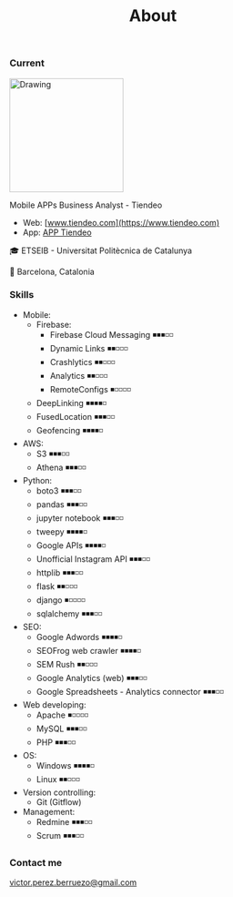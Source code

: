 ﻿---
layout: page
title: About
permalink: /about/
---
### Current

<img src="https://www.tiendeo.com/info/en/wp-content/uploads/2016/10/logo_tiendeotech_red.svg" alt="Drawing" style="width: 200px;"/>

Mobile APPs Business Analyst - Tiendeo 
* Web: [www.tiendeo.com](https://www.tiendeo.com)
* App: [APP Tiendeo](https://www.tiendeo.com/_apps?utm_source=vperez.github.io)

🎓 ETSEIB - Universitat Politècnica de Catalunya

📍 Barcelona, Catalonia

### Skills

* Mobile:
	+ Firebase:
		- Firebase Cloud Messaging ◾️◾️◾◽️◽️
		- Dynamic Links ◾️◾️◽️◽️◽️
		- Crashlytics ◾️◾️◽️◽️◽️
		- Analytics ◾️◾️◽️◽️◽️
		- RemoteConfigs ◾️◽️◽️◽️◽️
	+ DeepLinking ◾️◾️◾️◾️◽️
	+ FusedLocation ◾️◾️◾️◽️◽️
	+ Geofencing ◾️◾️◾️◾️◽️
* AWS:
	+ S3 ◾️◾️◾️◽️◽️
	+ Athena ◾️◾️◾️◽️◽️
* Python:
	+ boto3 ◾️◾️◾️◽️◽️
	+ pandas ◾️◾️◾️◽️◽️
	+ jupyter notebook ◾️◾️◾️◽️◽️
	+ tweepy ◾️◾️◾️◾️◽️
	+ Google APIs ◾️◾️◾️◾️◽️
	+ Unofficial Instagram API ◾️◾️◾️◽️◽️
	+ httplib ◾️◾️◾️◽️◽️
	+ flask ◾️◾️◽️◽️◽️
	+ django ◾️◽️◽️◽️◽️
	+ sqlalchemy ◾️◾️◾️◽️◽️
* SEO:
	+ Google Adwords ◾️◾️◾️◾️◽️
	+ SEOFrog web crawler ◾️◾️◾️◾️◽️
	+ SEM Rush ◾️◾️◽️◽️◽️
	+ Google Analytics (web) ◾️◾️◾️◽️◽️
	+ Google Spreadsheets - Analytics connector ◾️◾️◾️◽️◽️
* Web developing:
	+ Apache ◾️◽️◽️◽️◽️
	+ MySQL ◾️◾️◾️◽️◽️
	+ PHP ◾️◾️◾️◽️◽️
* OS:
	+ Windows ◾️◾️◾️◾️◽️
	+ Linux ◾️◾️◽️◽️◽️
* Version controlling:
	+ Git (Gitflow)
* Management:
	+ Redmine ◾️◾️◾️◽️◽️
	+ Scrum ◾️◾️◾️◽️◽️ 
	
### Contact me

[victor.perez.berruezo@gmail.com](mailto:victor.perez.berruezo@gmail.com)